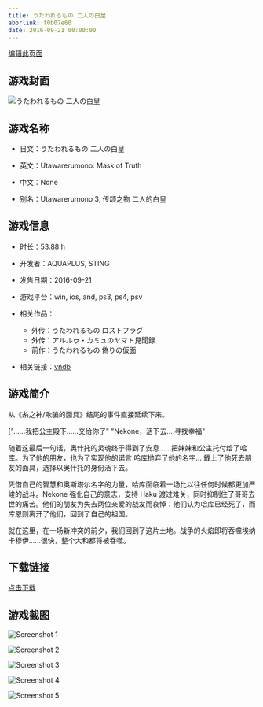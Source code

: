 ```yaml
---
title: うたわれるもの 二人の白皇
abbrlink: f0b07e60
date: 2016-09-21 00:00:00
---
```

[编辑此页面](https://github.com/ACG-3/ADV3-source/blob/main/source/_posts/games/%E3%81%86%E3%81%9F%E3%82%8F%E3%82%8C%E3%82%8B%E3%82%82%E3%81%AE%20%E4%BA%8C%E4%BA%BA%E3%81%AE%E7%99%BD%E7%9A%87.md)

## 游戏封面

![うたわれるもの 二人の白皇](https://pan.timero.xyz/d/onedrive/img_lib_001/%E3%81%86%E3%81%9F%E3%82%8F%E3%82%8C%E3%82%8B%E3%82%82%E3%81%AE%20%E4%BA%8C%E4%BA%BA%E3%81%AE%E7%99%BD%E7%9A%87_cover.avif)


## 游戏名称

- 日文：うたわれるもの 二人の白皇
- 英文：Utawarerumono: Mask of Truth
- 中文：None

- 别名：Utawarerumono 3, 传颂之物 二人的白皇


## 游戏信息

- 时长：53.88 h
- 开发者：AQUAPLUS, STING
- 发售日期：2016-09-21
- 游戏平台：win, ios, and, ps3, ps4, psv
- 相关作品：
   - 外传：うたわれるもの ロストフラグ
   - 外传：アルルゥ・カミュのヤマト見聞録
   - 前作：うたわれるもの 偽りの仮面

- 相关链接：[vndb](https://vndb.org/v18717)


## 游戏简介

从《糸之神/欺骗的面具》结尾的事件直接延续下来。

["......我把公主殿下......交给你了"
"Nekone，活下去... 寻找幸福"

随着这最后一句话，奥什托的灵魂终于得到了安息......把妹妹和公主托付给了哈库。为了他的朋友，也为了实现他的诺言 哈库抛弃了他的名字... 戴上了他死去朋友的面具，选择以奥什托的身份活下去。

凭借自己的智慧和奥斯塔尔名字的力量，哈库面临着一场比以往任何时候都更加严峻的战斗。Nekone 强化自己的意志，支持 Haku 渡过难关，同时抑制住了哥哥去世的痛苦。他们的朋友为失去两位亲爱的战友而哀悼：他们认为哈库已经死了，而库恩则离开了他们，回到了自己的祖国。

就在这里，在一场新冲突的前夕，我们回到了这片土地。战争的火焰即将吞噬埃纳卡穆伊......很快，整个大和都将被吞噬。




## 下载链接

[点击下载](https://pan.timero.xyz/onedrive/adv_lib_001/%E3%81%86%E3%81%9F%E3%82%8F%E3%82%8C%E3%82%8B%E3%82%82%E3%81%AE%20%E4%BA%8C%E4%BA%BA%E3%81%AE%E7%99%BD%E7%9A%87)


## 游戏截图


![Screenshot 1](https://pan.timero.xyz/d/onedrive/img_lib_001/%E3%81%86%E3%81%9F%E3%82%8F%E3%82%8C%E3%82%8B%E3%82%82%E3%81%AE%20%E4%BA%8C%E4%BA%BA%E3%81%AE%E7%99%BD%E7%9A%87_Screenshot_1.avif)

![Screenshot 2](https://pan.timero.xyz/d/onedrive/img_lib_001/%E3%81%86%E3%81%9F%E3%82%8F%E3%82%8C%E3%82%8B%E3%82%82%E3%81%AE%20%E4%BA%8C%E4%BA%BA%E3%81%AE%E7%99%BD%E7%9A%87_Screenshot_2.avif)

![Screenshot 3](https://pan.timero.xyz/d/onedrive/img_lib_001/%E3%81%86%E3%81%9F%E3%82%8F%E3%82%8C%E3%82%8B%E3%82%82%E3%81%AE%20%E4%BA%8C%E4%BA%BA%E3%81%AE%E7%99%BD%E7%9A%87_Screenshot_3.avif)

![Screenshot 4](https://pan.timero.xyz/d/onedrive/img_lib_001/%E3%81%86%E3%81%9F%E3%82%8F%E3%82%8C%E3%82%8B%E3%82%82%E3%81%AE%20%E4%BA%8C%E4%BA%BA%E3%81%AE%E7%99%BD%E7%9A%87_Screenshot_4.avif)

![Screenshot 5](https://pan.timero.xyz/d/onedrive/img_lib_001/%E3%81%86%E3%81%9F%E3%82%8F%E3%82%8C%E3%82%8B%E3%82%82%E3%81%AE%20%E4%BA%8C%E4%BA%BA%E3%81%AE%E7%99%BD%E7%9A%87_Screenshot_5.avif)

